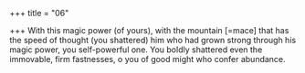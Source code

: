 +++
title = "06"

+++
With this magic power (of yours), with the mountain [=mace] that has  the speed of thought (you shattered) him who had grown strong  through his magic power, you self-powerful one.
You boldly shattered even the immovable, firm fastnesses, o you of  good might who confer abundance.